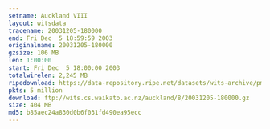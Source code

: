 ```yaml
---
setname: Auckland VIII
layout: witsdata
tracename: 20031205-180000
end: Fri Dec  5 18:59:59 2003
originalname: 20031205-180000
gzsize: 106 MB
len: 1:00:00
start: Fri Dec  5 18:00:00 2003
totalwirelen: 2,245 MB
ripedownload: https://data-repository.ripe.net/datasets/wits-archive/pma/long/auck/8//20031205-180000.gz
pkts: 5 million
download: ftp://wits.cs.waikato.ac.nz/auckland/8/20031205-180000.gz
size: 404 MB
md5: b85aec24a830d0b6f031fd490ea95ecc
---
```

